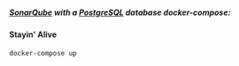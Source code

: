 ##### [SonarQube](https://hub.docker.com/_/sonarqube/) with a [PostgreSQL](https://hub.docker.com/_/postgres/) database docker-compose:

#### Stayin' Alive

```bash
docker-compose up
```
